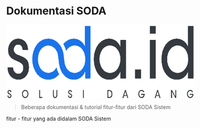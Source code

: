 # Dokumentasi SODA

<img align="center" src="./_assets/logo-soda.png" width="320" height="200" style="margin:0 auto; width: 100%" />

> Beberapa dokumentasi & tutorial fitur-fitur dari SODA Sistem

fitur - fitur yang ada didalam SODA Sistem
